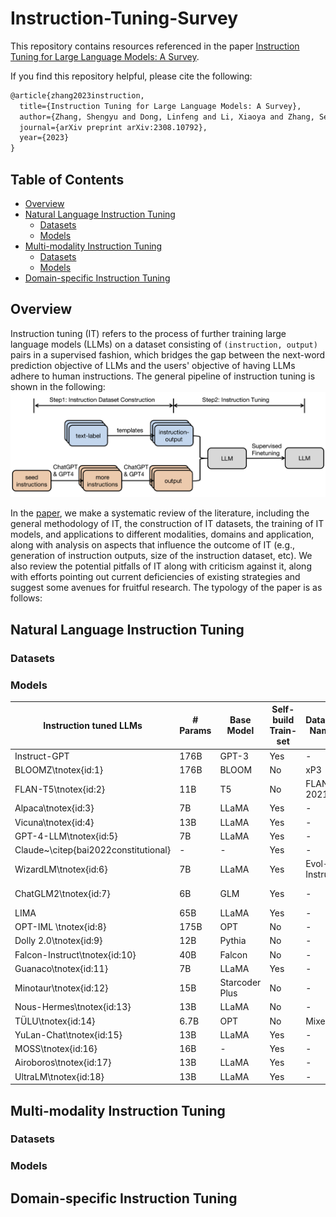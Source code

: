 # Instruction-Tuning-Survey

This repository contains resources referenced in the paper [Instruction Tuning for Large Language Models: A Survey](https://arxiv.org/abs/2308.10792). 

If you find this repository helpful, please cite the following:
```latex
@article{zhang2023instruction,
  title={Instruction Tuning for Large Language Models: A Survey},
  author={Zhang, Shengyu and Dong, Linfeng and Li, Xiaoya and Zhang, Sen and Sun, Xiaofei and Wang, Shuhe and Li, Jiwei and Hu, Runyi and Zhang, Tianwei and Wu, Fei and others},
  journal={arXiv preprint arXiv:2308.10792},
  year={2023}
}
```

## Table of Contents 
* [Overview](#Overview)
* [Natural Language Instruction Tuning](Instruction-Tuned-LLMs)
  * [Datasets](#Datasets)
  * [Models](#Models)
* [Multi-modality Instruction Tuning](Multi-modality-Instruction-Tuning)
  * [Datasets](#Datasets)
  * [Models](#Models)
* [Domain-specific Instruction Tuning](Domain-specific-Instruction-Tuning)
  

## Overview

Instruction tuning (IT) refers to the process of further training large language models (LLMs) on a dataset consisting 
of `(instruction, output)` pairs
 in a supervised fashion, 
which bridges the gap between the next-word prediction objective of LLMs and the users' objective of having LLMs adhere 
to human instructions. The general pipeline of instruction tuning is shown in the following: 
![](./assets/method_overview.png)

In the [paper](https://arxiv.org/abs/2308.10792), we make a systematic review of the literature, including the general methodology of IT, 
the construction of IT datasets, the training of IT models, 
and applications to different modalities, domains and application, along with analysis on aspects that influence the outcome of IT (e.g., generation of instruction outputs, size of the instruction dataset, etc). We also 
review the potential pitfalls of IT along with criticism against it, along with efforts
pointing out current deficiencies of existing strategies and suggest some avenues for fruitful research.
The typology of the paper is as follows: 



## Natural Language Instruction Tuning

### Datasets 


### Models

| Instruction tuned LLMs | # Params | Base Model | Self-build Train-set | Dataset Name | Size |
| ------| --------| -------|-------------| --------| --------|
| Instruct-GPT | 176B | GPT-3 | Yes         | - | - | 
| BLOOMZ\tnotex{id:1} | 176B | BLOOM | No          | xP3 | -  | 
| FLAN-T5\tnotex{id:2} | 11B | T5 | No          | FLAN 2021 | - | 
| Alpaca\tnotex{id:3} | 7B | LLaMA | Yes         | - | 52K  | 
| Vicuna\tnotex{id:4} | 13B | LLaMA | Yes         | - | 70K  | 
| GPT-4-LLM\tnotex{id:5} | 7B | LLaMA | Yes         | - | 52K | 
| Claude~\citep{bai2022constitutional} | - | - | Yes         | - | - | 
| WizardLM\tnotex{id:6} | 7B | LLaMA | Yes         | Evol-Instruct | 70K  | 
| ChatGLM2\tnotex{id:7}| 6B | GLM | Yes         | - | 1.1 Tokens | 
| LIMA | 65B | LLaMA | Yes         | - | 1K  | 
| OPT-IML \tnotex{id:8}| 175B | OPT | No          | - | - | 
| Dolly 2.0\tnotex{id:9} | 12B | Pythia | No          | - | 15K  | 
| Falcon-Instruct\tnotex{id:10}| 40B | Falcon | No          | - | - | 
| Guanaco\tnotex{id:11} | 7B | LLaMA | Yes         | - | 586K | 
| Minotaur\tnotex{id:12}| 15B | Starcoder Plus | No          | - | -  | 
| Nous-Hermes\tnotex{id:13}| 13B | LLaMA | No          | - | 300K+ | 
| TÜLU\tnotex{id:14} | 6.7B | OPT | No          | Mixed   | - | 
| YuLan-Chat\tnotex{id:15}| 13B | LLaMA | Yes         | - | 250K  | 
| MOSS\tnotex{id:16} | 16B | - | Yes         | - | -  | 
| Airoboros\tnotex{id:17} | 13B | LLaMA | Yes         | - | -  | 
| UltraLM\tnotex{id:18}| 13B | LLaMA | Yes         | - | - | 

## Multi-modality Instruction Tuning

### Datasets

### Models

## Domain-specific Instruction Tuning


